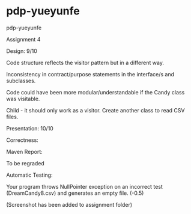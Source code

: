 # pdp-yueyunfe
pdp-yueyunfe

Assignment 4

Design: 9/10

Code structure reflects the visitor pattern but in a different way.

Inconsistency in contract/purpose statements in the interface/s and subclasses.

Code could have been more modular/understandable if the Candy class was visitable.

Child - it should only work as a visitor. Create another class to read CSV files.

Presentation: 10/10

Correctness:

Maven Report:

To be regraded

Automatic Testing:

Your program throws NullPointer exception on an incorrect test (DreamCandy8.csv) and generates an empty file. (-0.5)

(Screenshot has been added to assignment folder)

